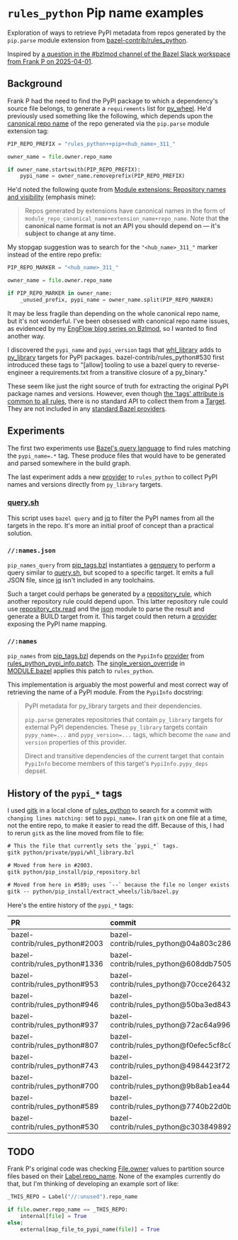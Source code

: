 # `rules_python` Pip name examples

Exploration of ways to retrieve PyPI metadata from repos generated by the
`pip.parse` module extension from [bazel-contrib/rules_python][rules_python].

Inspired by [a question in the #bzlmod channel of the Bazel Slack workspace from
Frank P on 2025-04-01][slack].

## Background

Frank P had the need to find the PyPI package to which a dependency's source
file belongs, to generate a `requirements` list for [py_wheel][]. He'd
previously used something like the following, which depends upon the [canonical
repo name][] of the repo generated via the `pip.parse` module extension tag:

```py
PIP_REPO_PREFIX = "rules_python++pip+<hub_name>_311_"

owner_name = file.owner.repo_name

if owner_name.startswith(PIP_REPO_PREFIX):
    pypi_name = owner_name.removeprefix(PIP_REPO_PREFIX)
```

He'd noted the following quote from [Module extensions: Repository names and
visibility][] (emphasis mine):

> Repos generated by extensions have canonical names in the form of
> `module_repo_canonical_name+extension_name+repo_name`. Note that
> __the canonical name format is not an API you should depend on —
> it's subject to change at any time.__

My stopgap suggestion was to search for the `"<hub_name>_311_"` marker instead
of the entire repo prefix:

```py
PIP_REPO_MARKER = "<hub_name>_311_"

owner_name = file.owner.repo_name

if PIP_REPO_MARKER in owner_name:
    _unused_prefix, pypi_name = owner_name.split(PIP_REPO_MARKER)
```

It may be less fragile than depending on the whole canonical repo name, but it's
not wonderful. I've been obsessed with canonical repo name issues, as evidenced
by my [EngFlow blog series on Bzlmod][blog], so I wanted to find another way.

I discovered the `pypi_name` and `pypi_version` tags that [whl_library][] adds
to [py_library][] targets for PyPI packages. bazel-contrib/rules_python#530
first introduced these tags to "[allow] tooling to use a bazel query to
reverse-engineer a requirements.txt from a transitive closure of a py_binary."

These seem like just the right source of truth for extracting the original PyPI
package names and versions. However, even though [the 'tags' attribute is common
to all rules][tags], there is no standard API to collect them from a [Target][].
They are not included in any [standard Bazel providers][].

## Experiments

The first two experiments use [Bazel's query language][] to find rules matching
the `pypi_name=.*` tag. These produce files that would have to be generated and
parsed somewhere in the build graph.

The last experiment adds a new [provider][] to `rules_python` to collect PyPI
names and versions directly from `py_library` targets.

### [query.sh][]

This script uses `bazel query` and [jq][] to filter the PyPI names from all the
targets in the repo. It's more an initial proof of concept than a practical
solution.

### `//:names.json`

`pip_names_query` from [pip_tags.bzl][] instantiates a [genquery][] to perform a
query similar to [query.sh][], but scoped to a specific target. It emits a full
JSON file, since [jq][] isn't included in any toolchains.

Such a target could perhaps be generated by a [repository_rule][], which another
repository rule could depend upon. This latter repository rule could use
[repository_ctx.read][] and the [json][] module to parse the result and generate
a BUILD target from it. This target could then return a [provider][] exposing the
PyPI name mapping.

### `//:names`

`pip_names` from [pip_tags.bzl][] depends on the `PypiInfo` [provider][] from
[rules_python_pypi_info.patch][]. The [single_version_override][] in
[MODULE.bazel][] applies this patch to `rules_python`.

This implementation is arguably the most powerful and most correct way of
retrieving the name of a PyPI module. From the `PypiInfo` docstring:

> PyPI metadata for py_library targets and their dependencies.
>
> `pip.parse` generates repositories that contain `py_library` targets for
> external PyPI dependencies. These `py_library` targets contain `pypy_name=...`
> and `pypy_version=...` tags, which become the `name` and `version` properties
> of this provider.
>
> Direct and transitive dependencies of the current target that contain
> `PypiInfo` become members of this target's `PypiInfo.pypy_deps` depset.

## History of the `pypi_*` tags

I used [gitk][] in a local clone of [rules_python][] to search for a commit with
`changing lines matching:` set to `pypi_name=`. I ran `gitk` on one file at a
time, not the entire repo, to make it easier to read the diff. Because of this,
I had to rerun `gitk` as the line moved from file to file:

```txt
# This the file that currently sets the `pypi_*` tags.
gitk python/private/pypi/whl_library.bzl

# Moved from here in #2003.
gitk python/pip_install/pip_repository.bzl

# Moved from here in #589; uses `--` because the file no longer exists.
gitk -- python/pip_install/extract_wheels/lib/bazel.py
```

Here's the entire history of the `pypi_*` tags:

| PR  | commit |
| :-- | :----- |
| bazel-contrib/rules_python#2003 | bazel-contrib/rules_python@04a803c286451f7ad782369b7c529a46e6ad5c9e |
| bazel-contrib/rules_python#1336 | bazel-contrib/rules_python@608ddb75057736f3f47095f5fe300f8a13a98bd0 |
| bazel-contrib/rules_python#953  | bazel-contrib/rules_python@70cce26432187a60b4e950118791385e6fb3c26f |
| bazel-contrib/rules_python#946  | bazel-contrib/rules_python@50ba3ed843b710259b9a4ca4634f4026a2294af2 |
| bazel-contrib/rules_python#937  | bazel-contrib/rules_python@72ac64a9966d3e2017393b9280a4d4575c538235 |
| bazel-contrib/rules_python#807  | bazel-contrib/rules_python@f0efec5cf8c0ae16483ee677a09ec70737a01bf5 |
| bazel-contrib/rules_python#743  | bazel-contrib/rules_python@4984423f72d289d4dd1db20b6b6b7637d61e5959 |
| bazel-contrib/rules_python#700  | bazel-contrib/rules_python@9b8ab1ea442064ee5ae5cafc1b66137281813c81 |
| bazel-contrib/rules_python#589  | bazel-contrib/rules_python@7740b22d0bae942af0797967f2617daa19834cb3 |
| bazel-contrib/rules_python#530  | bazel-contrib/rules_python@c303849892a2c716a2582172be43ba525feac23d |

## TODO

Frank P's original code was checking [File.owner] values to partition source
files based on their [Label.repo_name]. None of the examples currently do that,
but I'm thinking of developing an example sort of like:

```py
_THIS_REPO = Label("//:unused").repo_name

if file.owner.repo_name == _THIS_REPO:
    internal[file] = True
else:
    external[map_file_to_pypi_name(file)] = True
```

[Bazel's query language]: https://bazel.build/query/guide
[File.owner]: https://bazel.build/rules/lib/builtins/File#owner
[Label.repo_name]: https://bazel.build/rules/lib/builtins/Label.html#repo_name
[MODULE.bazel]: ./MODULE.bazel
[Module extensions: Repository names and visibility]: https://bazel.build/external/extension#repository_names_and_visibility
[Target]: https://bazel.build/rules/lib/builtins/Target
[blog]: https://blog.engflow.com/category/bzlmod/
[canonical repo name]: https://bazel.build/external/overview#canonical-repo-name
[genquery]: https://bazel.build/reference/be/general#genquery
[gitk]: https://git-scm.com/docs/gitk
[jq]: https://jqlang.org/
[json]: https://bazel.build/rules/lib/core/json
[pip_tags.bzl]: ./pip_tags.bzl
[provider]: https://bazel.build/extending/rules#providers
[py_library]: https://rules-python.readthedocs.io/en/latest/api/rules_python/python/private/py_library_rule.html#py_library
[py_wheel]: https://rules-python.readthedocs.io/en/latest/api/rules_python/python/packaging.html#py_wheel
[query.sh]: ./query.sh
[repository_ctx.read]: https://bazel.build/rules/lib/builtins/repository_ctx#read
[repository_rule]: https://bazel.build/external/repo
[rules_python]: https://github.com/bazel-contrib/rules_python
[rules_python_pypi_info.patch]: ./rules_python_pypi_info.patch
[single_version_override]: https://bazel.build/rules/lib/globals/module#single_version_override
[slack]: https://bazelbuild.slack.com/archives/C014RARENH0/p1743540276719369
[standard Bazel providers]: https://bazel.build/rules/lib/providers
[tags]: https://bazel.build/reference/be/common-definitions#common-attributes
[whl_library]: https://github.com/bazel-contrib/rules_python/blob/1.3.0/python/private/pypi/whl_library.bzl#L363-L366
